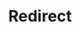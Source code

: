﻿---
layout: src/layouts/Redirect.astro
title: Redirect
redirect: https://yamldoc.liuyan.wang/docs/infrastructure/accounts/username-and-password
pubDate:  2023-01-01
navSearch: false
navSitemap: false
navMenu: false
---
